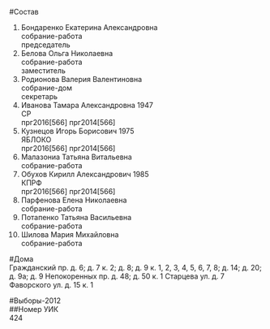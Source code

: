 #Состав  
1. Бондаренко Екатерина Александровна  
    собрание-работа  
    председатель  
2. Белова Ольга Николаевна  
    собрание-работа  
    заместитель  
3. Родионова Валерия Валентиновна  
    собрание-дом  
    секретарь  
4. Иванова Тамара Александровна 1947  
    СР  
    прг2016[566] прг2014[566]  
5. Кузнецов Игорь Борисович 1975  
    ЯБЛОКО  
    прг2016[566] прг2014[566]  
6. Малазониа Татьяна Витальевна  
    собрание-работа  
7. Обухов Кирилл Александрович 1985  
    КПРФ  
    прг2016[566] прг2014[566]  
8. Парфенова Елена Николаевна  
    собрание-работа  
9. Потапенко Татьяна Васильевна  
    собрание-работа  
10. Шилова Мария Михайловна  
    собрание-работа  
  
#Дома  
Гражданский пр. д. 6; д. 7 к. 2; д. 8; д. 9 к. 1, 2, 3, 4, 5, 6, 7, 8; д. 14; д. 20; д. 9а; д. 9 Непокоренных пр. д. 48; д. 50 к. 1 Старцева ул. д. 7 Фаворского ул. д. 15 к. 1  
  
#Выборы-2012  
##Номер УИК  
424  
